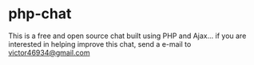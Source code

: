 # php-chat
This is a free and open source chat built using PHP and Ajax... if you are interested in helping improve this chat, send a e-mail to victor46934@gmail.com
